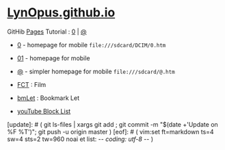 # [LynOpus.github.io](https://github.com/LynOpus/LynOpus.github.io.git)

GitHib [Pages](https://pages.github.com/) Tutorial : [0](https://lynopus.github.io/0.htm) | [@](https://lynopus.github.io/@.htm)

- [0](0.htm) - homepage for mobile `file:///sdcard/DCIM/0.htm`
- [01](01.html) - homepage for mobile
- [@](@.htm) - simpler homepage for mobile `file:///sdcard/@.htm`

- [FCT](FCT.md) : Film

- [bmLet](bmLet.md) : Bookmark Let

- [youTube Block List](https://raw.githubusercontent.com/blocklistproject/Lists/master/youtube.txt)


[sync]: # ( git ls-files | xargs git add ; git commit -m "`date +'sync on %F %T'`" ; git push -u origin master )
[update]: # ( git ls-files | xargs git add ; git commit -m "$(date +'Update on %F %T')"; git push -u origin master )
[eof]: # ( vim:set ft=markdown ts=4 sw=4 sts=2 tw=960 noai et list: -*- coding: utf-8 -*- )
